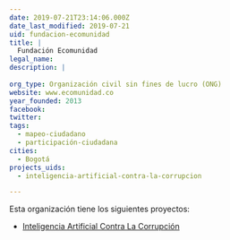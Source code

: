 ```yaml
---
date: 2019-07-21T23:14:06.000Z
date_last_modified: 2019-07-21
uid: fundacion-ecomunidad
title: |
  Fundación Ecomunidad
legal_name: 
description: |
  
org_type: Organización civil sin fines de lucro (ONG)
website: www.ecomunidad.co
year_founded: 2013
facebook: 
twitter: 
tags:
  - mapeo-ciudadano
  - participación-ciudadana
cities: 
  - Bogotá
projects_uids:
  - inteligencia-artificial-contra-la-corrupcion

---
```


Esta organización tiene los siguientes proyectos:

- [Inteligencia Artificial Contra La Corrupción](/proyectos/inteligencia-artificial-contra-la-corrupcion)
